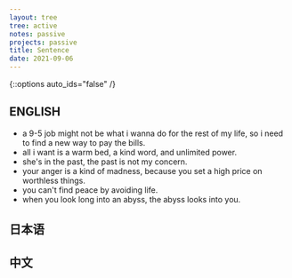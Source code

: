 ```yaml
---
layout: tree
tree: active
notes: passive
projects: passive
title: Sentence
date: 2021-09-06
---
```



{::options auto_ids="false" /}


## ENGLISH

* a 9-5 job might not be what i wanna do for the rest of my life, so i need to find a new way to pay the bills.
* all i want is a warm bed, a kind word, and unlimited power.
* she's in the past, the past is not my concern.
* your anger is a kind of madness, because you set a high price on worthless things.
* you can't find peace by avoiding life.
* when you look long into an abyss, the abyss looks into you.


## 日本语


## 中文


